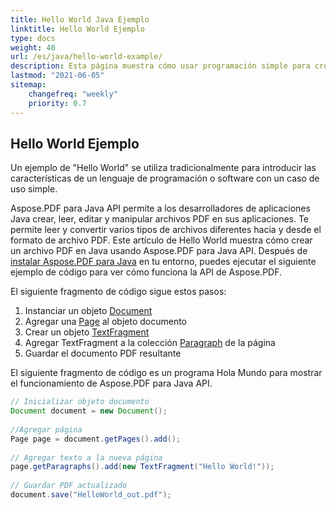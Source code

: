 ```yaml
---
title: Hello World Java Ejemplo
linktitle: Hello World Ejemplo
type: docs
weight: 40
url: /es/java/hello-world-example/
description: Esta página muestra cómo usar programación simple para crear un documento PDF que contenga texto - Hello World usando Aspose.PDF para Java.
lastmod: "2021-06-05"
sitemap:
    changefreq: "weekly"
    priority: 0.7
---
```


## Hello World Ejemplo

Un ejemplo de "Hello World" se utiliza tradicionalmente para introducir las características de un lenguaje de programación o software con un caso de uso simple.

Aspose.PDF para Java API permite a los desarrolladores de aplicaciones Java crear, leer, editar y manipular archivos PDF en sus aplicaciones. Te permite leer y convertir varios tipos de archivos diferentes hacia y desde el formato de archivo PDF. Este artículo de Hello World muestra cómo crear un archivo PDF en Java usando Aspose.PDF para Java API. Después de [instalar Aspose.PDF para Java](/pdf/es/java/installation/) en tu entorno, puedes ejecutar el siguiente ejemplo de código para ver cómo funciona la API de Aspose.PDF.

El siguiente fragmento de código sigue estos pasos:

1. Instanciar un objeto [Document](https://reference.aspose.com/pdf/java/com.aspose.pdf/class-use/Document)
1. Agregar una [Page](https://reference.aspose.com/pdf/java/com.aspose.pdf.class-use/page) al objeto documento
1. Crear un objeto [TextFragment](https://reference.aspose.com/pdf/java/com.aspose.pdf.class-use/TextFragment)
1. Agregar TextFragment a la colección [Paragraph](https://reference.aspose.com/pdf/java/com.aspose.pdf/Paragraphs) de la página
1. Guardar el documento PDF resultante

El siguiente fragmento de código es un programa Hola Mundo para mostrar el funcionamiento de Aspose.PDF para Java API.

```java
// Inicializar objeto documento
Document document = new Document();
 
//Agregar página
Page page = document.getPages().add();
 
// Agregar texto a la nueva página
page.getParagraphs().add(new TextFragment("Hello World!"));
 
// Guardar PDF actualizado
document.save("HelloWorld_out.pdf");
```